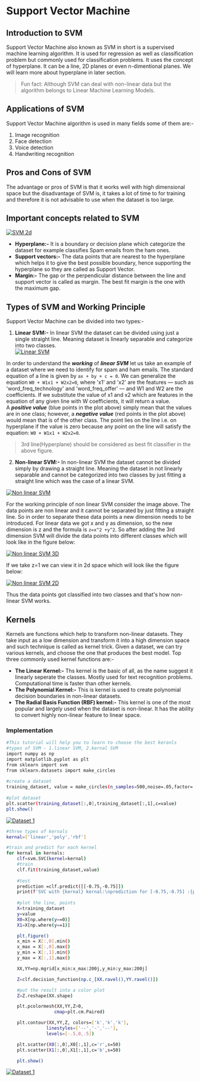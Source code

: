 # Support Vector Machine
## Introduction to SVM
Support Vector Machine also known as SVM in short is a supervised machine learning algorithm. It is used for regression as well as classification problem but commonly used for classification problems. It uses the concept of hyperplane. It can be a line, 2D planes or even n-dimentional planes. We will learn more about hyperplane in later section.

> Fun fact: Although SVM can deal with non-linear data but the algorithm belongs to Linear Machine Learning Models. 

## Applications of SVM
Support Vector Machine algorithm is used in many fields some of them are:-
1.  Image recognition 
2.  Face detection 
3.  Voice detection
4.  Handwriting recognition

## Pros and Cons of SVM
The advantage or pros of SVM is that it works well with high dimensional space but the disadvantage of SVM is, it takes a lot of time to for training and therefore it is not advisable to use when the dataset is too large. 

## Important concepts related to SVM
[![SVM 2d](https://github.com/snozh5/temp/blob/main/SVM%20pic/SVM%202D%20plane.png?raw=true)](https://github.com/snozh5/temp/blob/main/SVM%20pic/SVM%202D%20plane.png)

- **Hyperplane:-**  It is a boundary or decision plane which categorize the dataset for example classifies Spam emails from the ham ones.
- **Support vectors:-** The data points that are nearest to the hyperplane which helps it to give the best possible boundary, hence supporting the hyperplane so they are called as Support Vector. 
- **Margin:-** The gap or the perpendicular distance between the line and support vector is called as margin. The best fit margin is the one with the maximum gap. 

## Types of SVM and Working Principle
Support Vector Machine can be divided into two types:-
1. **Linear SVM:-** In linear SVM the dataset can be divided using just a single straight line. Meaning dataset is linearly separable and categorize into two classes.  
[![Linear SVM](https://github.com/snozh5/temp/blob/main/SVM%20pic/Linear%20SVM.png?raw=true)](https://github.com/snozh5/temp/blob/main/SVM%20pic/Linear%20SVM.png)

In order to understand the ***working*** of ***linear SVM*** let us take an example of a dataset where we need to identify for spam and ham emails. The standard equation of a line is given by `ax + by + c = 0`. We can generalize the equation `W0 + W1x1 + W2x2=0`, where 'x1' and 'x2' are the features — such as 'word_freq_technology' and 'word_freq_offer' — and W1 and W2 are the coefficients. If we substitute the value of x1 and x2 which are features in the equation of any given line with W coefficients, it will return a value.  
A ***positive value*** (blue points in the plot above) simply mean that the values are in one class; however, a ***negative value*** (red points in the plot above) would mean that is of the other class. The point lies on the line i.e. on hyperplane if the value is zero because any point on the line will satisfy the equation: `W0 + W1x1 + W2x2=0`.
> 3rd line(Hyperplane) should be considered as best fit classifier in the above figure. 
2. **Non-linear SVM:-** In non-linear SVM the dataset cannot be divided simply by drawing a straight line. Meaning the dataset in not linearly separable and cannot be categorized into two classes by just fitting a straight line which was the case of a linear SVM.

[![Non linear SVM](https://github.com/snozh5/temp/blob/main/SVM%20pic/Non%20linear%20SVM.PNG?raw=true)](https://github.com/snozh5/temp/blob/main/SVM%20pic/Non%20linear%20SVM.PNG)

For the working principle of non linear SVM consider the image above. The data points are non linear and it cannot be separated by just fitting a straight line. So in order to separate these data points a new dimension needs to be introduced. For linear data we got x and y as dimension, so the new dimension is z and the formula is `z=x^2 +y^2`. So after adding the 3rd dimension SVM will divide the data points into different classes which will look like in the figure below:

[![Non linear SVM 3D](https://github.com/snozh5/temp/blob/main/SVM%20pic/Non%20linear%20SVM%203D.PNG?raw=true)](https://github.com/snozh5/temp/blob/main/SVM%20pic/Non%20linear%20SVM%203D.PNG)

If we take z=1 we can view it in 2d space which will look like the figure below:

[![Non linear SVM 2D](https://github.com/snozh5/temp/blob/main/SVM%20pic/Non%20linear%20SVM%202D.PNG?raw=true)](https://github.com/snozh5/temp/blob/main/SVM%20pic/Non%20linear%20SVM%202D.PNG)

Thus the data points got classified into two classes and that's how non-linear SVM works. 

## Kernels 

 Kernels are functions which help to transform non-linear datasets. They take input as a low dimension and transform it into a high dimension space and such technique is called as kernel trick. Given a dataset, we can try various kernels, and choose the one that produces the best model. Top three commonly used kernel functions are:-

- **The Linear Kernel:-** Ths kernel is the basic of all, as the name suggest it linearly seperate the classes. Mostly used for text recognition problems. Computational time is faster than other kernels. 
- **The Polynomial Kernel:-** This is kernel is used to create polynomial decision boundaries in non-linear datasets.
- **The Radial Basis Function (RBF) kernel:-** This kernel is one of the most popular and largely used when the dataset is non-linear. It has the ability to convert highly non-linear feature to linear space.

### Implementation
```sh
#This tutorial will help you to learn to choose the best keranls
#types of SVM - 1.linear SVM, 2.kernal SVM
import numpy as np 
import matplotlib.pyplot as plt 
from sklearn import svm 
from sklearn.datasets import make_circles
 
#create a dataset 
training_dataset, value = make_circles(n_samples=500,noise=.05,factor=.5)
 
#plot dataset 
plt.scatter(training_dataset[:,0],training_dataset[:,1],c=value) 
plt.show()
```
[![Dataset 1](https://github.com/snozh5/temp/blob/main/SVM%20pic/dataset1.PNG?raw=true)](https://github.com/snozh5/temp/blob/main/SVM%20pic/dataset1.PNG)

```sh
#three types of kernals 
kernal=['linear','poly','rbf']
```
```sh
#train and predict for each kernel
for kernal in kernals:
    clf=svm.SVC(kernel=kernal)
    #train
    clf.fit(training_dataset,value)
    
    #test
    prediction =clf.predict([[-0.75,-0.75]])
    print(f'SVC with {kernal} kernal:\nprediction for [-0.75,-0.75] :{prediction}')
   
    #plot the line, points
    X=training_dataset
    y=value
    X0=X[np.where(y==0)]
    X1=X[np.where(y==1)]

    plt.figure()
    x_min = X[:,0].min()
    x_max = X[:,0].max()
    y_min = X[:,1].min()
    y_max = X[:,1].max()

    XX,YY=np.mgrid[x_min:x_max:200j,y_min:y_max:200j]

    Z=clf.decision_function(np.c_[XX.ravel(),YY.ravel()])

    #put the result into a color plot
    Z=Z.reshape(XX.shape)

    plt.pcolormesh(XX,YY,Z>0,
                  cmap=plt.cm.Paired)

    plt.contour(XX,YY,Z, colors=['k','k','k'],
               linestyles=['--','-','--'],
               levels=[-.5,0,.5])

    plt.scatter(X0[:,0],X0[:,1],c='r',s=50)
    plt.scatter(X1[:,0],X1[:,1],c='b',s=50)

    plt.show()
```
[![Dataset 1](https://github.com/snozh5/temp/blob/main/SVM%20pic/resultK.PNG?raw=true)](https://github.com/snozh5/temp/blob/main/SVM%20pic/resultK.PNG)






